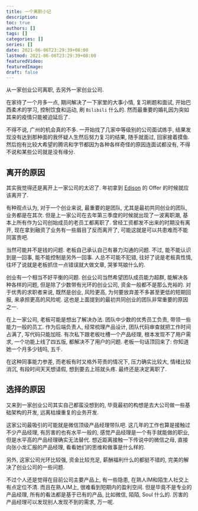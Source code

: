 ```yaml
---
title: 一个离职小记
description:
toc: true
authors: []
tags: []
categories: []
series: []
date: 2021-06-06T23:29:39+08:00
lastmod: 2021-06-06T23:29:39+08:00
featuredVideo:
featuredImage:
draft: false
---
```


从一家创业公司离职, 去另外一家创业公司.

在家待了一个月多一点, 期间解决了一下家里的大事小情, 复习刷题和面试, 开始巴西柔术的学习, 控制饮食和运动, 刷 `Bilibili` 什么的. 然而最重要的婚礼因为突如其来的疫情只能被迫延后了.

不得不说, 广州的机会真的不多. 一开始找了几家中等级别的公司面试练手, 结果发现没有达到那种面的我怀疑人生然后努力复习的结果, 随手就面过, 回家接着摸鱼. 然后抱有比较大希望的腾讯和字节都因为各种各样奇怪的原因连面试都没有, 不得不说和某些公司就是没有缘分.

## 离开的原因

其实我觉得还是离开上一家公司的太迟了. 年初拿到 [Edison](https://www.edison.tech/) 的 Offer 的时候就应该离开了.

有种观点认为, 对于一个创业来说, 最重要的是团队, 尤其是最初共同创业的团队, 业务都是在其次. 但是上一家公司在去年第三季度的时候就出现了一波离职潮, 基本上所有作为公司创始成员的老员工都离职了. 曾经工资都发不出来的时期没有离开, 现在拿到融资了业务有一些眉目了反而离开了, 可能这就是可以共患难而不能同富贵吧.

当然可能并不是钱的问题. 老板自己承认自己有暴力沟通的问题. 不过, 能不能认识到是一回事, 能不能控制是另外一回事. 人总不可能不犯错, 往好了说是老板真性情, 往坏了说就是老板抓住一点错误就大做文章, 哭爹骂娘什么的.

创业有一个相当不好平衡的问题. 创业公司当然希望团队成员能力超群, 能解决各种各样的问题, 但是除了少数带有光环的创业公司, 资金一般都不是那么充裕的. 对于优秀的求职者来说, 既然是创业, 风险更高, 为何要放弃差不多甚至更低的短期回报, 来承担更高的风险呢. 这也是上面提到的最初共同创业的团队非常重要的原因之一.

在上一家公司, 老板可能是想出了解决办法. 团队中少数的优秀员工负责, 带领一些能力一般的员工. 作为后端负责人, 经常梳理产品设计, 团队代码审查就把工作时间占满了, 写代码只能加班. 有次私下跟老板吐槽一个产品经理, 根本发现不了用户需求, 一个功能上线了四五版, 都解决不了用户的问题. 老板一句话顶回来了: 你知道她一个月多少钱吗, 五千.

在这种同事能力参差, 而老板有时又格外苛责的情况下, 压力确实比较大, 情绪比较消沉, 有段时间天天想请假, 想到要去上班就头疼. 最终还是决定离职了.

## 选择的原因

又来到一家创业公司其实自己都蛮没想到的, 毕竟最初的构想是去大公司做一些基础架构的开发, 远离枯燥重复的业务开发.

这家公司最吸引的可能就是微信顶级产品经理带队吧. 这几年的工作也算是接触过不少产品经理, 有厉害的也有水平一般的, 感觉产品经理是一个有手就能做的职业, 但是水平高的产品经理确实无法替代. 想近距离接触一下传说中的微信之母, 直接向张小龙汇报的产品经理, 看看她们的思维和做事是什么样的.

另外, 这家公司光环比较强, 资金比较充足, 薪酬福利什么的都挺不错的, 完美的解决了创业公司的一些问题.

不过个人还是觉得在目前公司主要产品上, 有一些隐患, 在熟人IM和陌生人社交上有点定位不清. 而且在熟人IM上, 很难看到短期内的盈利空间. 但是毕竟不是专业的产品经理, 所有的看法都是基于已有的产品, 比如微信, 陌陌, Soul 什么的. 厉害的产品经理可以发现别人发现不到的需求, 万一呢.
